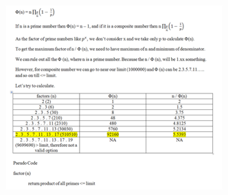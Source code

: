 ![Solution](https://github.com/cpp-rakesh/ProjectEuler/blob/master/problems/src/repo/Problem_69.png)